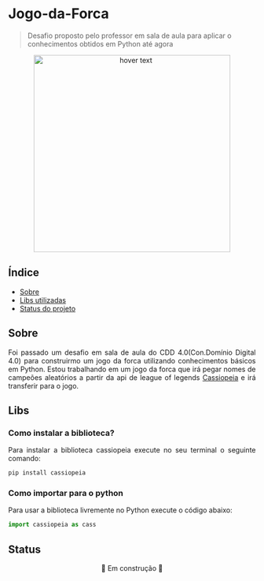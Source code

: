 # Jogo-da-Forca

> Desafio proposto pelo professor em sala de aula para aplicar o conhecimentos obtidos em Python até agora

<p align="center">
  <img src="https://1000logos.net/wp-content/uploads/2020/09/League-of-Legends-Logo-2008.png" width="400" title="hover text">
</p>

## Índice

* [Sobre](#sobre)
* [Libs utilizadas](#about)
* [Status do projeto](#status)

## Sobre
  <p align="justify">Foi passado um desafio em sala de aula do CDD 4.0(Con.Domínio Digital 4.0) para construirmo um jogo da forca utilizando conhecimentos básicos em Python. Estou trabalhando em um jogo da forca que irá pegar nomes de campeões aleatórios a partir da api de league of legends <a href="https://cassiopeia.readthedocs.io/en/latest/index.html#">Cassiopeia</a> e irá transferir para o jogo.</p>

<div id='about'/>

## Libs
<h3>Como instalar a biblioteca?</h3>
<p align="justify">Para instalar a biblioteca cassiopeia execute no seu terminal o seguinte comando:</p>

```bash
pip install cassiopeia
```
<h3>Como importar para o python</h3>
<p align="justify">Para usar a biblioteca livremente no Python execute o código abaixo:</p>

```python
import cassiopeia as cass
```
## Status

<p align="center">🚧 Em construção 🚧</p>

